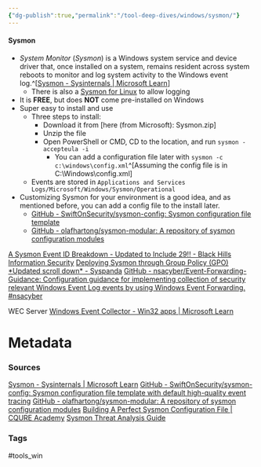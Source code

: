 ```yaml
---
{"dg-publish":true,"permalink":"/tool-deep-dives/windows/sysmon/"}
---
```


#### Sysmon
- _System Monitor_ (_Sysmon_) is a Windows system service and device driver that, once installed on a system, remains resident across system reboots to monitor and log system activity to the Windows event log.^[[Sysmon - Sysinternals | Microsoft Learn](https://learn.microsoft.com/en-us/sysinternals/downloads/sysmon)]
	- There is also a [Sysmon for Linux](https://github.com/Sysinternals/SysmonForLinux) to allow logging
- It is **FREE**, but does **NOT** come pre-installed on Windows
- Super easy to install and use
	- Three steps to install:
		- Download it from [here (from Microsoft): Sysmon.zip]
		- Unzip the file
		- Open PowerShell or CMD, CD to the location, and run `sysmon -accepteula -i`
			- You can add a configuration file later with `sysmon -c c:\windows\config.xml`^[Assuming the config file is in C:\Windows\config.xml]
	- Events are stored in `Applications and Services Logs/Microsoft/Windows/Sysmon/Operational`
- Customizing Sysmon for your environment is a good idea, and as mentioned before, you can add a config file to the install later.
	- [GitHub - SwiftOnSecurity/sysmon-config: Sysmon configuration file template](https://github.com/SwiftOnSecurity/sysmon-config)
	- [GitHub - olafhartong/sysmon-modular: A repository of sysmon configuration modules](https://github.com/olafhartong/sysmon-modular)


[A Sysmon Event ID Breakdown - Updated to Include 29!! - Black Hills Information Security](https://www.blackhillsinfosec.com/a-sysmon-event-id-breakdown/)
[Deploying Sysmon through Group Policy (GPO) \*Updated scroll down\* - Syspanda](https://www.syspanda.com/index.php/2017/02/28/deploying-sysmon-through-gpo/)
[GitHub - nsacyber/Event-Forwarding-Guidance: Configuration guidance for implementing collection of security relevant Windows Event Log events by using Windows Event Forwarding. #nsacyber](https://github.com/nsacyber/Event-Forwarding-Guidance)

WEC Server
[Windows Event Collector - Win32 apps | Microsoft Learn](https://learn.microsoft.com/en-us/windows/win32/wec/windows-event-collector)
# Metadata

### Sources
[Sysmon - Sysinternals | Microsoft Learn](https://learn.microsoft.com/en-us/sysinternals/downloads/sysmon)
[GitHub - SwiftOnSecurity/sysmon-config: Sysmon configuration file template with default high-quality event tracing](https://github.com/SwiftOnSecurity/sysmon-config)
[GitHub - olafhartong/sysmon-modular: A repository of sysmon configuration modules](https://github.com/olafhartong/sysmon-modular)
[Building A Perfect Sysmon Configuration File | CQURE Academy](https://cqureacademy.com/blog/hacks/sysmon-configuration-file)
[Sysmon Threat Analysis Guide](https://www.varonis.com/blog/sysmon-threat-detection-guide)
### Tags
#tools_win 